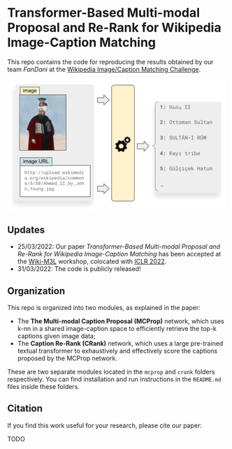 # Transformer-Based Multi-modal Proposal and Re-Rank for Wikipedia Image-Caption Matching

This repo contains the code for reproducing the results obtained by our team _FanDani_ at the [Wikipedia Image/Caption Matching Challenge](https://www.kaggle.com/c/wikipedia-image-caption/overview).

<p align="center">
<img alt="Wiki Image-Caption Matching" src="teaser.png" width="500px">
</p>

## Updates
- 25/03/2022: Our paper _Transformer-Based Multi-modal Proposal and Re-Rank for Wikipedia Image-Caption Matching_ has been accepted at the [Wiki-M3L](https://meta.wikimedia.org/wiki/Wiki-M3L) workshop, colocated with [ICLR 2022](https://iclr.cc/).
- 31/03/2022: The code is publicly released!

## Organization

This repo is organized into two modules, as explained in the paper:
- The **The Multi-modal Caption Proposal (MCProp)** network, which uses k-nn in a shared image-caption space to efficiently retrieve the top-k captions given image data;
- The **Caption Re-Rank (CRank)** network, which uses a large pre-trained textual transformer to exhaustively and effectively score the captions proposed by the MCProp network.

These are two separate modules located in the `mcprop` and `crank` folders respectively. You can find installation and run instructions in the `README.md` files inside these folders.

## Citation
If you find this work useful for your research, please cite our paper:

TODO